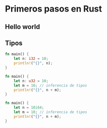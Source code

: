 # Primeros pasos en Rust

## Hello world


## Tipos
```rust
fn main() {
    let n: i32 = 10;
    println!("{}", n);
}
```

```rust
fn main() {
    let n: u32 = 10;
    let m = 10; // inferencia de tipos
    println!("{}", n + m);
}
```

```rust
fn main() {
    let n = 10i64;
    let m = 10; // inferencia de tipos
    println!("{}", n + m);
}
```
